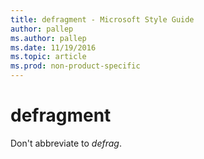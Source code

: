 ```yaml
---
title: defragment - Microsoft Style Guide
author: pallep
ms.author: pallep
ms.date: 11/19/2016
ms.topic: article
ms.prod: non-product-specific
---
```


# defragment

Don't abbreviate to *defrag*.
